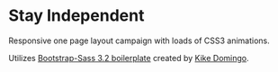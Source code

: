 Stay Independent
=================

Responsive one page layout campaign with loads of CSS3 animations.

Utilizes [Bootstrap-Sass 3.2 boilerplate](http://getbootstrap.com/css/#sass) created by [Kike Domingo]( www.kikedomingo.com).